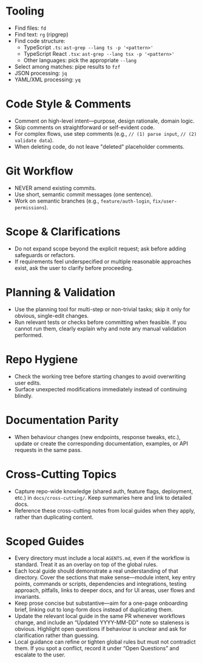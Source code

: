 # Tooling

- Find files: `fd`
- Find text: `rg` (ripgrep)
- Find code structure:
  - TypeScript `.ts`: `ast-grep --lang ts -p '<pattern>'`
  - TypeScript React `.tsx`: `ast-grep --lang tsx -p '<pattern>'`
  - Other languages: pick the appropriate `--lang`
- Select among matches: pipe results to `fzf`
- JSON processing: `jq`
- YAML/XML processing: `yq`

# Code Style & Comments

- Comment on high-level intent—purpose, design rationale, domain logic.
- Skip comments on straightforward or self-evident code.
- For complex flows, use step comments (e.g., `// (1) parse input`, `// (2) validate data`).
- When deleting code, do not leave "deleted" placeholder comments.

# Git Workflow

- NEVER amend existing commits.
- Use short, semantic commit messages (one sentence).
- Work on semantic branches (e.g., `feature/auth-login`, `fix/user-permissions`).

# Scope & Clarifications

- Do not expand scope beyond the explicit request; ask before adding safeguards or refactors.
- If requirements feel underspecified or multiple reasonable approaches exist, ask the user to clarify before proceeding.

# Planning & Validation

- Use the planning tool for multi-step or non-trivial tasks; skip it only for obvious, single-edit changes.
- Run relevant tests or checks before committing when feasible. If you cannot run them, clearly explain why and note any manual validation performed.

# Repo Hygiene

- Check the working tree before starting changes to avoid overwriting user edits.
- Surface unexpected modifications immediately instead of continuing blindly.

# Documentation Parity

- When behaviour changes (new endpoints, response tweaks, etc.), update or create the corresponding documentation, examples, or API requests in the same pass.

# Cross-Cutting Topics

- Capture repo-wide knowledge (shared auth, feature flags, deployment, etc.) in `docs/cross-cutting/`. Keep summaries here and link to detailed docs.
- Reference these cross-cutting notes from local guides when they apply, rather than duplicating content.

# Scoped Guides

- Every directory must include a local `AGENTS.md`, even if the workflow is standard. Treat it as an overlay on top of the global rules.
- Each local guide should demonstrate a real understanding of that directory. Cover the sections that make sense—module intent, key entry points, commands or scripts, dependencies and integrations, testing approach, pitfalls, links to deeper docs, and for UI areas, user flows and invariants.
- Keep prose concise but substantive—aim for a one-page onboarding brief, linking out to long-form docs instead of duplicating them.
- Update the relevant local guide in the same PR whenever workflows change, and include an “Updated YYYY-MM-DD” note so staleness is obvious. Highlight open questions if behaviour is unclear and ask for clarification rather than guessing.
- Local guidance can refine or tighten global rules but must not contradict them. If you spot a conflict, record it under “Open Questions” and escalate to the user.
